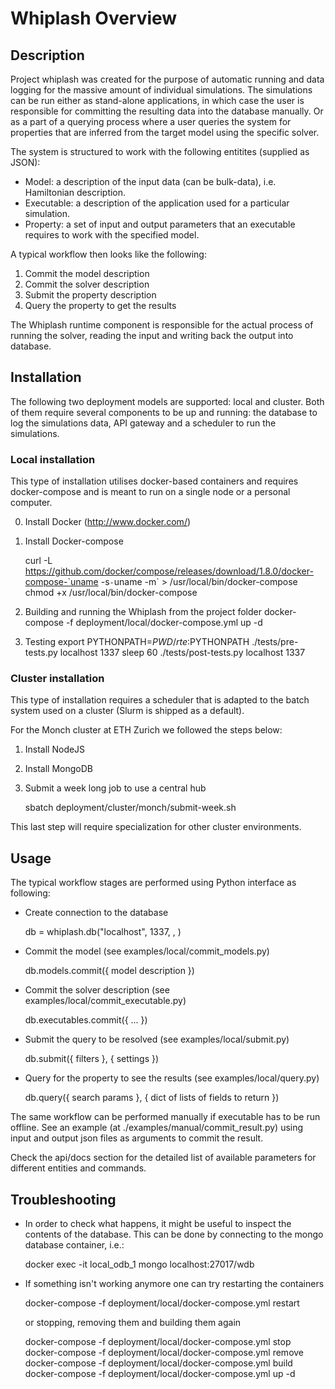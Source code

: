 # Whiplash Overview

## Description

Project whiplash was created for the purpose of automatic running and data logging for the massive amount of individual simulations.
The simulations can be run either as stand-alone applications, in which case the user is responsible for committing the resulting data into the database manually.
Or as a part of a querying process where a user queries the system for properties that are inferred from the target model using the specific solver.

The system is structured to work with the following entitites (supplied as JSON):

- Model: a description of the input data (can be bulk-data), i.e. Hamiltonian description.
- Executable: a description of the application used for a particular simulation.
- Property: a set of input and output parameters that an executable requires to work with the specified model.

A typical workflow then looks like the following:

1. Commit the model description
2. Commit the solver description
3. Submit the property description
4. Query the property to get the results

The Whiplash runtime component is responsible for the actual process of running the solver, reading the input and writing back the output into database.

## Installation

The following two deployment models are supported: local and cluster.
Both of them require several components to be up and running: the database to log the simulations data, API gateway and a scheduler to run the simulations.

### Local installation

This type of installation utilises docker-based containers and requires docker-compose and is meant to run on a single node or a personal computer.

0. Install Docker (http://www.docker.com/)
1. Install Docker-compose

    curl -L https://github.com/docker/compose/releases/download/1.8.0/docker-compose-`uname -s`-`uname -m` > /usr/local/bin/docker-compose
    chmod +x /usr/local/bin/docker-compose

2. Building and running the Whiplash from the project folder
    docker-compose -f deployment/local/docker-compose.yml up -d

3. Testing
    export PYTHONPATH=$PWD/rte:$PYTHONPATH
    ./tests/pre-tests.py localhost 1337
    sleep 60
    ./tests/post-tests.py localhost 1337

### Cluster installation

This type of installation requires a scheduler that is adapted to the batch system used on a cluster (Slurm is shipped as a default).

For the Monch cluster at ETH Zurich we followed the steps below:

1. Install NodeJS
2. Install MongoDB
3. Submit a week long job to use a central hub

    sbatch deployment/cluster/monch/submit-week.sh

This last step will require specialization for other cluster environments.

## Usage

The typical workflow stages are performed using Python interface as following:

- Create connection to the database

    db = whiplash.db("localhost", 1337, <username>, <password>)

- Commit the model (see examples/local/commit_models.py)

    db.models.commit({ model description })

- Commit the solver description (see examples/local/commit_executable.py)

    db.executables.commit({ ... })

- Submit the query to be resolved (see examples/local/submit.py)

    db.submit({ filters }, { settings })

- Query for the property to see the results (see examples/local/query.py)

    db.query({ search params }, { dict of lists of fields to return })

The same workflow can be performed manually if executable has to be run offline.
See an example (at ./examples/manual/commit_result.py) using input and output json files as arguments to commit the result.

Check the api/docs section for the detailed list of available parameters for different entities and commands.

## Troubleshooting

- In order to check what happens, it might be useful to inspect the contents of the database.
  This can be done by connecting to the mongo database container, i.e.:

    docker exec -it local_odb_1 mongo localhost:27017/wdb

- If something isn't working anymore one can try restarting the containers

    docker-compose -f deployment/local/docker-compose.yml restart

  or stopping, removing them and building them again

    docker-compose -f deployment/local/docker-compose.yml stop
    docker-compose -f deployment/local/docker-compose.yml remove
    docker-compose -f deployment/local/docker-compose.yml build
    docker-compose -f deployment/local/docker-compose.yml up -d

